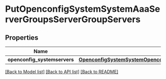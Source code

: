 # PutOpenconfigSystemSystemAaaServerGroupsServerGroupServers

## Properties
Name | Type | Description | Notes
------------ | ------------- | ------------- | -------------
**openconfig_systemservers** | [**OpenconfigSystemSystemOpenconfigsystemsystemAaaServergroupsServers**](OpenconfigSystemSystemOpenconfigsystemsystemAaaServergroupsServers.md) |  | [optional] 

[[Back to Model list]](../README.md#documentation-for-models) [[Back to API list]](../README.md#documentation-for-api-endpoints) [[Back to README]](../README.md)


